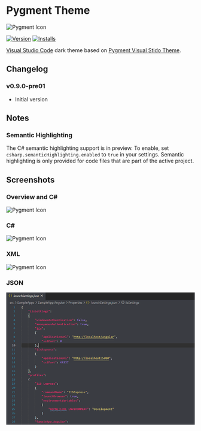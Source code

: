 # Pygment Theme

![Pygment Icon](https://github.com/i4004/vscode-theme-pygment/raw/main/images/icon150x150.png)

[![Version](https://vsmarketplacebadge.apphb.com/version/alexanderius.vscode-theme-pygment.svg)](https://marketplace.visualstudio.com/items?itemName=Alexanderius.vscode-theme-pygment)
[![Installs](https://vsmarketplacebadge.apphb.com/installs/alexanderius.vscode-theme-pygment.svg)](https://marketplace.visualstudio.com/items?itemName=Alexanderius.vscode-theme-pygment)

[Visual Studio Code](https://code.visualstudio.com) dark theme based on [Pygment Visual Stido Theme](https://studiostyl.es/schemes/pygment-1-1).

## Changelog

### v0.9.0-pre01

* Initial version

## Notes

### Semantic Highlighting

The C# semantic highlighting support is in preview. To enable, set `csharp.semanticHighlighting.enabled` to `true` in your settings. Semantic highlighting is only provided for code files that are part of the active project.

## Screenshots

### Overview and C#

![Pygment Icon](https://github.com/i4004/vscode-theme-pygment/raw/main/images/screenshots/csharp-and-overview.png)

### C#

![Pygment Icon](https://github.com/i4004/vscode-theme-pygment/raw/main/images/screenshots/csharp2.png)

### XML

![Pygment Icon](https://github.com/i4004/vscode-theme-pygment/raw/main/images/screenshots/xml.png)

### JSON

![Pygment Icon](https://github.com/i4004/vscode-theme-pygment/raw/main/images/screenshots/json.png)